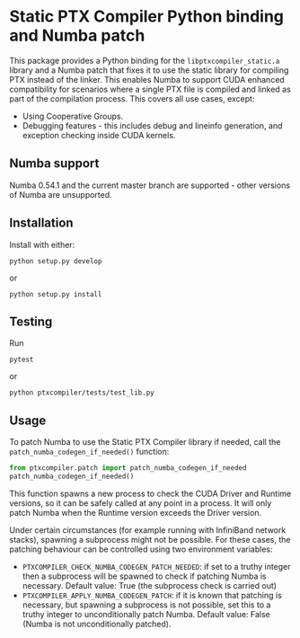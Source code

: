 # Static PTX Compiler Python binding and Numba patch

This package provides a Python binding for the `libptxcompiler_static.a` library
and a Numba patch that fixes it to use the static library for compiling PTX
instead of the linker. This enables Numba to support CUDA enhanced
compatibility for scenarios where a single PTX file is compiled and linked as
part of the compilation process. This covers all use cases, except:

- Using Cooperative Groups.
- Debugging features - this includes debug and lineinfo generation, and
  exception checking inside CUDA kernels.


## Numba support

Numba 0.54.1 and the current master branch are supported - other versions of
Numba are unsupported.


## Installation

Install with either:

```
python setup.py develop
```

or

```
python setup.py install
```


## Testing

Run

```
pytest
```

or

```
python ptxcompiler/tests/test_lib.py
```


## Usage

To patch Numba to use the Static PTX Compiler library if needed, call the
`patch_numba_codegen_if_needed()` function:

```python
from ptxcompiler.patch import patch_numba_codegen_if_needed
patch_numba_codegen_if_needed()
```

This function spawns a new process to check the CUDA Driver and Runtime
versions, so it can be safely called at any point in a process. It will only
patch Numba when the Runtime version exceeds the Driver version.

Under certain circumstances (for example running with InfiniBand
network stacks), spawning a subprocess might not be possible. For
these cases, the patching behaviour can be controlled using two
environment variables:

- `PTXCOMPILER_CHECK_NUMBA_CODEGEN_PATCH_NEEDED`: if set to a truthy
  integer then a subprocess will be spawned to check if patching Numba
  is necessary. Default value: True (the subprocess check is carried out)
- `PTXCOMPILER_APPLY_NUMBA_CODEGEN_PATCH`: if it is known that
  patching is necessary, but spawning a subprocess is not possible,
  set this to a truthy integer to unconditionally patch Numba. Default
  value: False (Numba is not unconditionally patched).
